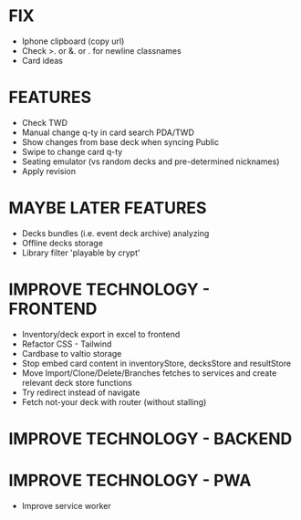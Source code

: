 # FIX
- Iphone clipboard (copy url)
- Check >. or &. or . for newline classnames
- Card ideas

# FEATURES
- Check TWD
- Manual change q-ty in card search PDA/TWD
- Show changes from base deck when syncing Public
- Swipe to change card q-ty
- Seating emulator (vs random decks and pre-determined nicknames)
- Apply revision

# MAYBE LATER FEATURES
- Decks bundles (i.e. event deck archive) analyzing
- Offline decks storage
- Library filter 'playable by crypt'

# IMPROVE TECHNOLOGY - FRONTEND
- Inventory/deck export in excel to frontend
- Refactor CSS - Tailwind
- Cardbase to valtio storage
- Stop embed card content in inventoryStore, decksStore and resultStore
- Move Import/Clone/Delete/Branches fetches to services and create relevant deck store functions
- Try redirect instead of navigate
- Fetch not-your deck with router (without stalling)

# IMPROVE TECHNOLOGY - BACKEND

# IMPROVE TECHNOLOGY - PWA
- Improve service worker
